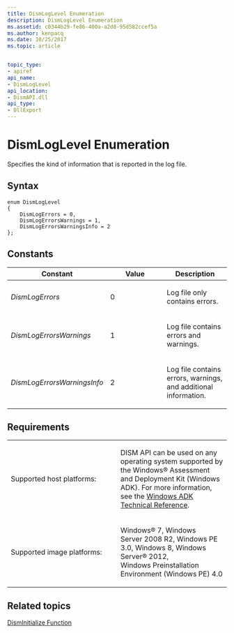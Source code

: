 ```yaml
---
title: DismLogLevel Enumeration
description: DismLogLevel Enumeration
ms.assetid: c0344b29-fe86-400a-a2d8-95d582ccef5a
ms.author: kenpacq
ms.date: 10/25/2017
ms.topic: article


topic_type: 
- apiref
api_name: 
- DismLogLevel
api_location: 
- DismAPI.dll
api_type: 
- DllExport
---
```


# DismLogLevel Enumeration


Specifies the kind of information that is reported in the log file.

## <span id="Syntax"></span><span id="syntax"></span><span id="SYNTAX"></span>Syntax


``` syntax
enum DismLogLevel
{
    DismLogErrors = 0,
    DismLogErrorsWarnings = 1,
    DismLogErrorsWarningsInfo = 2
};
```

## <span id="Constants"></span><span id="constants"></span><span id="CONSTANTS"></span>Constants


<table>
<colgroup>
<col width="33%" />
<col width="33%" />
<col width="33%" />
</colgroup>
<thead>
<tr class="header">
<th>Constant</th>
<th>Value</th>
<th>Description</th>
</tr>
</thead>
<tbody>
<tr class="odd">
<td><p><em>DismLogErrors</em></p></td>
<td><p>0</p></td>
<td><p>Log file only contains errors.</p></td>
</tr>
<tr class="even">
<td><p><em>DismLogErrorsWarnings</em></p></td>
<td><p>1</p></td>
<td><p>Log file contains errors and warnings.</p></td>
</tr>
<tr class="odd">
<td><p><em>DismLogErrorsWarningsInfo</em></p></td>
<td><p>2</p></td>
<td><p>Log file contains errors, warnings, and additional information.</p></td>
</tr>
</tbody>
</table>

 

## <span id="Requirements"></span><span id="requirements"></span><span id="REQUIREMENTS"></span>Requirements


<table>
<colgroup>
<col width="50%" />
<col width="50%" />
</colgroup>
<tbody>
<tr class="odd">
<td><p>Supported host platforms:</p></td>
<td><p>DISM API can be used on any operating system supported by the Windows® Assessment and Deployment Kit (Windows ADK). For more information, see the <a href="http://go.microsoft.com/fwlink/?LinkId=206587" data-raw-source="[Windows ADK Technical Reference](http://go.microsoft.com/fwlink/?LinkId=206587)">Windows ADK Technical Reference</a>.</p></td>
</tr>
<tr class="even">
<td><p>Supported image platforms:</p></td>
<td><p>Windows® 7, Windows Server 2008 R2, Windows PE 3.0, Windows 8, Windows Server® 2012, Windows Preinstallation Environment (Windows PE) 4.0</p></td>
</tr>
</tbody>
</table>

 

## <span id="related_topics"></span>Related topics


[DismInitialize Function](disminitialize-function.md)

 

 




